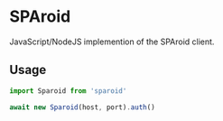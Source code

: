 # SPAroid

JavaScript/NodeJS implemention of the SPAroid client. 

## Usage

```javascript
import Sparoid from 'sparoid'

await new Sparoid(host, port).auth()
```
